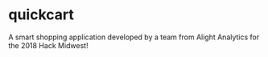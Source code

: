 # quickcart
A smart shopping application developed by a team from Alight Analytics for the 2018 Hack Midwest!
